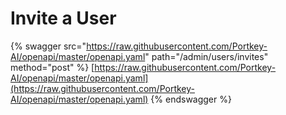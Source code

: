 # Invite a User

{% swagger src="https://raw.githubusercontent.com/Portkey-AI/openapi/master/openapi.yaml" path="/admin/users/invites" method="post" %}
[https://raw.githubusercontent.com/Portkey-AI/openapi/master/openapi.yaml](https://raw.githubusercontent.com/Portkey-AI/openapi/master/openapi.yaml)
{% endswagger %}

